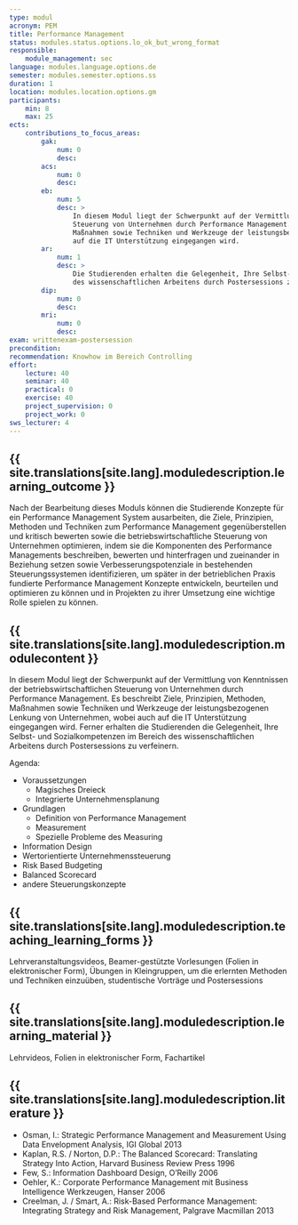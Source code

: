 ```yaml
---
type: modul
acronym: PEM
title: Performance Management
status: modules.status.options.lo_ok_but_wrong_format
responsible: 
    module_management: sec
language: modules.language.options.de
semester: modules.semester.options.ss
duration: 1
location: modules.location.options.gm
participants: 
    min: 8
    max: 25
ects: 
    contributions_to_focus_areas:
        gak: 
            num: 0
            desc:
        acs: 
            num: 0
            desc:
        eb: 
            num: 5
            desc: >
                In diesem Modul liegt der Schwerpunkt auf der Vermittlung von Kenntnissen der betriebswirtschaftlichen 
                Steuerung von Unternehmen durch Performance Management. Es beschreibt Ziele, Prinzipien, Methoden, 
                Maßnahmen sowie Techniken und Werkzeuge der leistungsbezogenen Lenkung von Unternehmen, wobei auch 
                auf die IT Unterstützung eingegangen wird. 
        ar: 
            num: 1
            desc: >
                Die Studierenden erhalten die Gelegenheit, Ihre Selbst- und Sozialkompetenzen im Bereich 
                des wissenschaftlichen Arbeitens durch Postersessions zu verfeinern.
        dip: 
            num: 0
            desc:
        mri: 
            num: 0
            desc:
exam: writtenexam-postersession
precondition: 
recommendation: Knowhow im Bereich Controlling
effort:
    lecture: 40
    seminar: 40
    practical: 0
    exercise: 40
    project_supervision: 0
    project_work: 0
sws_lecturer: 4  
---
```




## {{ site.translations[site.lang].moduledescription.learning_outcome }}
<!-- Learning Outcome -->

Nach der Bearbeitung dieses Moduls können die Studierende Konzepte für ein Performance Management System ausarbeiten, die Ziele, Prinzipien, Methoden und Techniken zum Performance Management gegenüberstellen und kritisch bewerten sowie die betriebswirtschaftliche Steuerung von Unternehmen optimieren, indem sie die Komponenten des Performance Managements beschreiben, bewerten und hinterfragen und zueinander in Beziehung setzen sowie Verbesserungspotenziale in bestehenden Steuerungssystemen identifizieren, um später in der betrieblichen Praxis fundierte Performance Management Konzepte entwickeln, beurteilen und optimieren zu können und in Projekten zu ihrer Umsetzung eine wichtige Rolle spielen zu können.
  
## {{ site.translations[site.lang].moduledescription.modulecontent }}
<!-- Modulinhalt -->

In diesem Modul liegt der Schwerpunkt auf der Vermittlung von Kenntnissen der betriebswirtschaftlichen Steuerung von Unternehmen durch Performance Management. Es beschreibt Ziele, Prinzipien, Methoden, Maßnahmen sowie Techniken und Werkzeuge der leistungsbezogenen Lenkung von Unternehmen, wobei auch auf die IT Unterstützung eingegangen wird. Ferner erhalten die Studierenden die Gelegenheit, Ihre Selbst- und Sozialkompetenzen im Bereich des wissenschaftlichen Arbeitens durch Postersessions zu verfeinern.

Agenda:
* Voraussetzungen
    * Magisches Dreieck
    * Integrierte Unternehmensplanung
* Grundlagen
    * Definition von Performance Management
    * Measurement
    * Spezielle Probleme des Measuring 
* Information Design
* Wertorientierte Unternehmenssteuerung
* Risk Based Budgeting
* Balanced Scorecard
* andere Steuerungskonzepte

## {{ site.translations[site.lang].moduledescription.teaching_learning_forms }}
<!-- Lehr- und Lernformen -->

Lehrveranstaltungsvideos, Beamer-gestützte Vorlesungen (Folien in elektronischer Form), Übungen in Kleingruppen, um die erlernten Methoden und Techniken einzuüben, studentische Vorträge und Postersessions


## {{ site.translations[site.lang].moduledescription.learning_material }}
<!-- Zur Verfügung gestelltes Lehrmaterial -->

Lehrvideos, Folien in elektronischer Form, Fachartikel

## {{ site.translations[site.lang].moduledescription.literature }}
<!-- Weiterführende Literatur -->

* Osman, I.: Strategic Performance Management and Measurement Using Data Envelopment Analysis, IGI Global 2013
* Kaplan, R.S. / Norton, D.P.: The Balanced Scorecard: Translating Strategy Into Action, Harvard Business Review Press 1996
* Few, S.: Information Dashboard Design, O’Reilly 2006
* Oehler, K.: Corporate Performance Management mit Business Intelligence Werkzeugen, Hanser 2006
* Creelman, J. / Smart, A.: Risk-Based Performance Management: Integrating Strategy and Risk Management, Palgrave Macmillan 2013